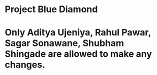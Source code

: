 # Project Blue Diamond
# Only Aditya Ujeniya, Rahul Pawar, Sagar Sonawane, Shubham Shingade are allowed to make any changes.
